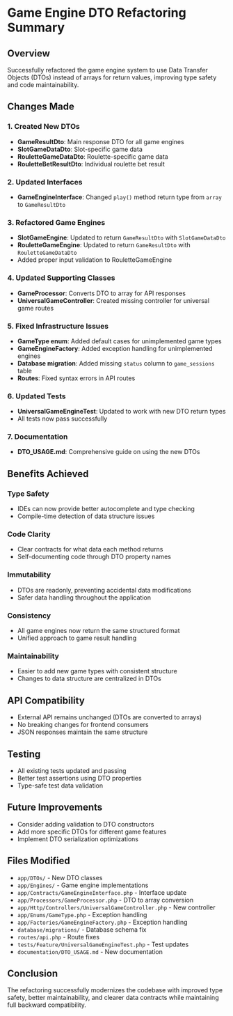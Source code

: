 # Game Engine DTO Refactoring Summary

## Overview
Successfully refactored the game engine system to use Data Transfer Objects (DTOs) instead of arrays for return values, improving type safety and code maintainability.

## Changes Made

### 1. Created New DTOs
- **GameResultDto**: Main response DTO for all game engines
- **SlotGameDataDto**: Slot-specific game data
- **RouletteGameDataDto**: Roulette-specific game data  
- **RouletteBetResultDto**: Individual roulette bet result

### 2. Updated Interfaces
- **GameEngineInterface**: Changed `play()` method return type from `array` to `GameResultDto`

### 3. Refactored Game Engines
- **SlotGameEngine**: Updated to return `GameResultDto` with `SlotGameDataDto`
- **RouletteGameEngine**: Updated to return `GameResultDto` with `RouletteGameDataDto`
- Added proper input validation to RouletteGameEngine

### 4. Updated Supporting Classes
- **GameProcessor**: Converts DTO to array for API responses
- **UniversalGameController**: Created missing controller for universal game routes

### 5. Fixed Infrastructure Issues
- **GameType enum**: Added default cases for unimplemented game types
- **GameEngineFactory**: Added exception handling for unimplemented engines
- **Database migration**: Added missing `status` column to `game_sessions` table
- **Routes**: Fixed syntax errors in API routes

### 6. Updated Tests
- **UniversalGameEngineTest**: Updated to work with new DTO return types
- All tests now pass successfully

### 7. Documentation
- **DTO_USAGE.md**: Comprehensive guide on using the new DTOs

## Benefits Achieved

### Type Safety
- IDEs can now provide better autocomplete and type checking
- Compile-time detection of data structure issues

### Code Clarity
- Clear contracts for what data each method returns
- Self-documenting code through DTO property names

### Immutability
- DTOs are readonly, preventing accidental data modifications
- Safer data handling throughout the application

### Consistency
- All game engines now return the same structured format
- Unified approach to game result handling

### Maintainability
- Easier to add new game types with consistent structure
- Changes to data structure are centralized in DTOs

## API Compatibility
- External API remains unchanged (DTOs are converted to arrays)
- No breaking changes for frontend consumers
- JSON responses maintain the same structure

## Testing
- All existing tests updated and passing
- Better test assertions using DTO properties
- Type-safe test data validation

## Future Improvements
- Consider adding validation to DTO constructors
- Add more specific DTOs for different game features
- Implement DTO serialization optimizations

## Files Modified
- `app/DTOs/` - New DTO classes
- `app/Engines/` - Game engine implementations
- `app/Contracts/GameEngineInterface.php` - Interface update
- `app/Processors/GameProcessor.php` - DTO to array conversion
- `app/Http/Controllers/UniversalGameController.php` - New controller
- `app/Enums/GameType.php` - Exception handling
- `app/Factories/GameEngineFactory.php` - Exception handling
- `database/migrations/` - Database schema fix
- `routes/api.php` - Route fixes
- `tests/Feature/UniversalGameEngineTest.php` - Test updates
- `documentation/DTO_USAGE.md` - New documentation

## Conclusion
The refactoring successfully modernizes the codebase with improved type safety, better maintainability, and clearer data contracts while maintaining full backward compatibility.